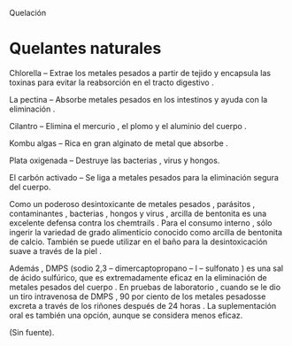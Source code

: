 Quelación

# Quelantes naturales

Chlorella – Extrae los metales pesados ​​a partir de tejido y encapsula las toxinas para evitar la reabsorción en el tracto digestivo .

La pectina – Absorbe metales pesados ​​en los intestinos y ayuda con la eliminación .

Cilantro – Elimina el mercurio , el plomo y el aluminio del cuerpo .

Kombu algas – Rica en gran alginato de metal que absorbe .

Plata oxigenada – Destruye las bacterias , virus y hongos.

El carbón activado – Se liga a metales pesados ​​para la eliminación segura del cuerpo.

Como un poderoso desintoxicante de metales pesados ​​, parásitos , contaminantes , bacterias , hongos y virus , arcilla de bentonita es una excelente defensa contra los chemtrails . Para el consumo interno , sólo ingerir la variedad de grado alimenticio conocido como arcilla de bentonita de calcio. También se puede utilizar en el baño para la desintoxicación suave a través de la piel .

Además , DMPS (sodio 2,3 – dimercaptopropano – l – sulfonato ) es una sal de ácido sulfúrico, que es extremadamente eficaz en la eliminación de metales pesados ​​del cuerpo . En pruebas de laboratorio , cuando se le dio un tiro intravenosa de DMPS , 90 por ciento de los metales pesados ​​se excreta a través de los riñones después de 24 horas . La suplementación oral es también una opción, aunque se considera menos eficaz.

(Sin fuente).

